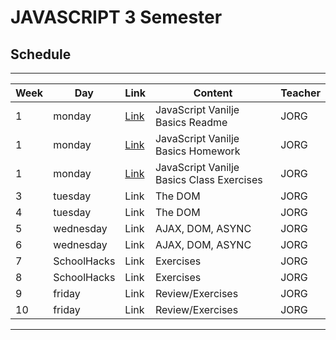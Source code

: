# JAVASCRIPT 3 Semester

## Schedule

***

| Week | Day       | Link     | Content                                   | Teacher   |
|------|-----------|----------|-------------------------------------------|-----------|
| 1    | monday | [Link](day1/READING.md) | JavaScript Vanilje Basics Readme          | JORG      |
| 1    | monday | [Link]() | JavaScript Vanilje Basics Homework        | JORG      |
| 1    | monday | [Link]() | JavaScript Vanilje Basics Class Exercises | JORG      |
| 3    | tuesday | Link     | The DOM                                   | JORG      |
| 4    | tuesday | Link     | The DOM                                   | JORG      |
| 5    | wednesday | Link     | AJAX, DOM, ASYNC                          | JORG      |
| 6    | wednesday | Link     | AJAX, DOM, ASYNC                          | JORG      |
| 7    | SchoolHacks | Link     | Exercises                                 | JORG      |
| 8    | SchoolHacks | Link     | Exercises                                 | JORG      |
| 9    | friday | Link     | Review/Exercises                          | JORG      |
| 10   | friday | Link     | Review/Exercises                          | JORG      |

***

